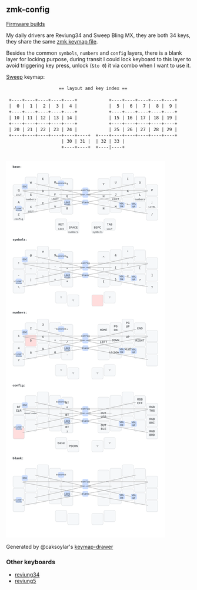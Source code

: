 ## zmk-config

[Firmware builds](https://github.com/dcai/zmk-config/actions)

My daily drivers are Reviung34 and Sweep Bling MX, they are both 34 keys, they share the same [zmk keymap file](./config/34.dtsi).

Besides the common `symbols`, `numbers` and `config` layers, there is a blank layer for locking purpose, during transit I could lock keyboard to this layer to avoid triggering key press, unlock (`&to 0`) it via combo when I want to use it.

[Sweep](https://github.com/davidphilipbarr/Sweep/tree/main/Sweep%20Bling%20MX) keymap:

```
                    == layout and key index ==

 +----+----+----+----+----+            +----+----+----+----+----+
 |  0 |  1 |  2 |  3 |  4 |            |  5 |  6 |  7 |  8 |  9 |
 +----+----+----+----+----+            +----+----+----+----+----+
 | 10 | 11 | 12 | 13 | 14 |            | 15 | 16 | 17 | 18 | 19 |
 +----+----+----+----+----+            +----+----+----+----+----+
 | 20 | 21 | 22 | 23 | 24 |            | 25 | 26 | 27 | 28 | 29 |
 +----+----+----+----+----+----+  +----+----+----+----+----+----+
                     | 30 | 31 |  | 32 | 33 |
                     +----+----+  +----|----+


```

![keymap](./assets/cradio-keymap.svg)

Generated by @caksoylar's [keymap-drawer](https://github.com/caksoylar/keymap-drawer)

### Other keyboards

- [reviung34](./reviung34.md)
- [reviung5](./reviung5.md)
